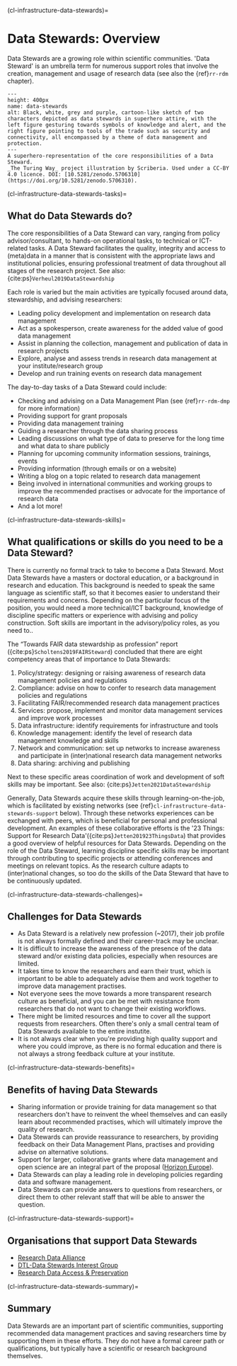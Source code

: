 (cl-infrastructure-data-stewards)=
# Data Stewards: Overview

Data Stewards are a growing role within scientific communities.
'Data Steward' is an umbrella term for numerous support roles that involve the creation, management and usage of research data (see also the {ref}`rr-rdm` chapter).

```{figure} ../../../figures/data-stewards.*
---
height: 400px
name: data-stewards
alt: Black, white, grey and purple, cartoon-like sketch of two characters depicted as data stewards in superhero attire, with the left figure gesturing towards symbols of knowledge and alert, and the right figure pointing to tools of the trade such as security and connectivity, all encompassed by a theme of data management and protection.
---
A superhero-representation of the core responsibilities of a Data Steward.
_The Turing Way_ project illustration by Scriberia. Used under a CC-BY 4.0 licence. DOI: [10.5281/zenodo.5706310](https://doi.org/10.5281/zenodo.5706310).
```

(cl-infrastructure-data-stewards-tasks)=
## What do Data Stewards do?
The core responsibilities of a Data Steward can vary, ranging from policy advisor/consultant, to hands-on operational tasks, to technical or ICT-related tasks.
A Data Steward facilitates the quality, integrity and access to (meta)data in a manner that is consistent with the appropriate laws and institutional policies, ensuring professional treatment of data throughout all stages of the research project.
See also: {cite:ps}`Verheul2019DataStewardship`

Each role is varied but the main activities are typically focused around data, stewardship, and advising researchers:
* Leading policy development and implementation on research data management
* Act as a spokesperson, create awareness for the added value of good data management
* Assist in planning the collection, management and publication of data in research projects
* Explore, analyse and assess trends in research data management at your institute/research group
* Develop and run training events on research data management

The day-to-day tasks of a Data Steward could include:
* Checking and advising on a Data Management Plan (see {ref}`rr-rdm-dmp` for more information)
* Providing support for grant proposals
* Providing data management training
* Guiding a researcher through the data sharing process
* Leading discussions on what type of data to preserve for the long time and what data to share publicly
* Planning for upcoming community information sessions, trainings, events
* Providing information (through emails or on a website)
* Writing a blog on a topic related to research data management
* Being involved in international communities and working groups to improve the recommended practises or advocate for the importance of research data
* And a lot more!


(cl-infrastructure-data-stewards-skills)=
## What qualifications or skills do you need to be a Data Steward?
There is currently no formal track to take to become a Data Steward. Most Data Stewards have a masters or doctoral education, or a background in research and education.
This background is needed to speak the same language as scientific staff, so that it becomes easier to understand their requirements and concerns.
Depending on the particular focus of the position, you would need a more technical/ICT background, knowledge of discipline specific matters or experience with advising and policy construction.
Soft skills are important in the advisory/policy roles, as you need to..

The “Towards FAIR data stewardship as profession” report ({cite:ps}`Scholtens2019FAIRSteward`) concluded that there are eight competency areas that of importance to Data Stewards:
1. Policy/strategy: designing or raising awareness of research data management policies and regulations
2. Compliance: advise on how to confer to research data management policies and regulations
3. Facilitating FAIR/recommended research data management practices
4. Services: propose, implement and monitor data management services and improve work processes
5. Data infrastructure: identify requirements for infrastructure and tools
6. Knowledge management: identify the level of research data management knowledge and skills
7. Network and communication: set up networks to increase awareness and participate in (inter)national research data management networks
8. Data sharing: archiving and publishing

Next to these specific areas coordination of work and development of soft skills may be important.
See also: {cite:ps}`Jetten2021DataStewardship`

Generally, Data Stewards acquire these skills through learning-on-the-job, which is facilitated by existing networks (see {ref}`cl-infrastructure-data-stewards-support` below).
Through these networks experiences can be exchanged with peers, which is beneficial for personal and professional development.
An examples of these collaborative efforts is the '23 Things: Support for Research Data'({cite:ps}`Jetten201923ThingsData`) that provides a good overview of helpful resources for Data Stewards.
Depending on the role of the Data Steward, learning discipline specific skills may be important through contributing to specific projects or attending conferences and meetings on relevant topics.
As the research culture adapts to (inter)national changes, so too do the skills of the Data Steward that have to be continuously updated.


(cl-infrastructure-data-stewards-challenges)=
## Challenges for Data Stewards
* As Data Steward is a relatively new profession (~2017), their job profile is not always formally defined and their career-track may be unclear.
* It is difficult to increase the awareness of the presence of the data steward and/or existing data policies, especially when resources are limited.
* It takes time to know the researchers and earn their trust, which is important to be able to adequately advise them and work together to improve data management practises.
* Not everyone sees the move towards a more transparent research culture as beneficial, and you can be met with resistance from researchers that do not want to change their existing workflows.
* There might be limited resources and time to cover all the support requests from researchers.
Often there's only a small central team of Data Stewards available to the entire instutite.
* It is not always clear when you're providing high quality support and where you could improve, as there is no formal education and there is not always a strong feedback culture at your institute.

(cl-infrastructure-data-stewards-benefits)=
## Benefits of having Data Stewards
* Sharing  information or provide training for data management so that researchers don't have to reinvent the wheel themselves and can easily learn about recommended practises, which will ultimately improve the quality of research.
* Data Stewards can provide reassurance to researchers, by providing feedback on their Data Management Plans, practises and providing advise on alternative solutions.
* Support for larger, collaborative grants where data management and open science are an integral part of the proposal ([Horizon Europe](https://ec.europa.eu/info/research-and-innovation/funding/funding-opportunities/funding-programmes-and-open-calls/horizon-europe_en)).
* Data Stewards can play a leading role in developing policies regarding data and software management.
* Data Stewards can provide answers to questions from researchers, or direct them to other relevant staff that will be able to answer the question.

(cl-infrastructure-data-stewards-support)=
## Organisations that support Data Stewards
* [Research Data Alliance](https://www.rd-alliance.org/)
* [DTL-Data Stewards Interest Group](https://www.dtls.nl/about/community/interest-groups/data-stewards-interest-group/)
* [Research Data Access & Preservation](https://rdapassociation.org/)


(cl-infrastructure-data-stewards-summary)=
## Summary
Data Stewards are an important part of scientific communities, supporting recommended data management practices and saving researchers time by supporting them in these efforts. They do not have a formal career path or qualifications, but typically have a scientific or research background themselves.
